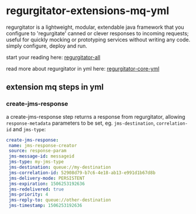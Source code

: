 # regurgitator-extensions-mq-yml

regurgitator is a lightweight, modular, extendable java framework that you configure to 'regurgitate' canned or clever responses to incoming requests; useful for quickly mocking or prototyping services without writing any code. simply configure, deploy and run.

start your reading here: [regurgitator-all](http://github.com/talmeym/regurgitator-all#regurgitator)

read more about regurgitator in yml here: [regurgitator-core-yml](http://github.com/talmeym/regurgitator-core-yml#yml-configuration-of-regurgitator)

## extension mq steps in yml

### create-jms-response

a create-jms-response step returns a response from regurgitator, allowing ``response-metadata`` parameters to be set, eg. ``jms-destination``, ``correlation-id`` and ``jms-type``:

```yml
create-jms-response:
 name: jms-response-creator
 source: response-param
 jms-message-id: messageid
 jms-type: my-jms-type
 jms-destination: queue://my-destination
 jms-correlation-id: 52908d79-b7c6-4e18-ab13-e991d1b67d8b
 jms-delivery-mode: PERSISTENT
 jms-expiration: 1506253192636
 jms-redelivered: true
 jms-priority: 4
 jms-reply-to: queue://other-destination
 jms-timestamp: 1506253192636
```
